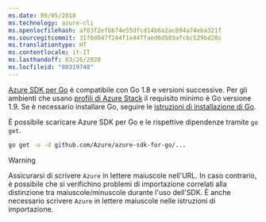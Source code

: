 ```yaml
---
ms.date: 09/05/2018
ms.technology: azure-cli
ms.openlocfilehash: af03f2efbb74e55dfcd14b6a2ac894a74eba321f
ms.sourcegitcommit: 31f6d047f244f1e447faed6d503afcbc529bd28c
ms.translationtype: HT
ms.contentlocale: it-IT
ms.lasthandoff: 03/26/2020
ms.locfileid: "80319748"
---
```

[Azure SDK per Go](https://github.com/Azure/azure-sdk-for-go) è compatibile con Go 1.8 e versioni successive. Per gli ambienti che usano [profili di Azure Stack](/azure/azure-stack/user/azure-stack-version-profiles-go) il requisito minimo è Go versione 1.9.
Se è necessario installare Go, seguire le [istruzioni di installazione di Go](https://golang.org/doc/install).

È possibile scaricare Azure SDK per Go e le rispettive dipendenze tramite `go get`.

```bash
go get -u -d github.com/Azure/azure-sdk-for-go/...
```

> [!WARNING]
> Assicurarsi di scrivere `Azure` in lettere maiuscole nell'URL. In caso contrario, è possibile che si verifichino problemi di importazione correlati alla distinzione tra maiuscole/minuscole durante l'uso dell'SDK. È anche necessario scrivere `Azure` in lettere maiuscole nelle istruzioni di importazione.
